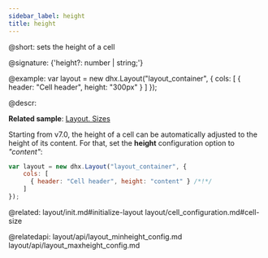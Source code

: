 ```yaml
---
sidebar_label: height
title: height
---          
```


@short: sets the height of a cell

@signature: {'height?: number | string;'}

@example: 
var layout = new dhx.Layout("layout_container", {
    cols: [
      { header: "Cell header", height: "300px" }
    ]
});



@descr:

**Related sample**: [Layout. Sizes](https://snippet.dhtmlx.com/miej9gb9)
 
Starting from v7.0, the height of a cell can be automatically adjusted to the height of its content. For that, set the **height** configuration option to *"content"*:

~~~js
var layout = new dhx.Layout("layout_container", {
    cols: [
      { header: "Cell header", height: "content" } /*!*/
    ]
});
~~~


@related: layout/init.md#initialize-layout
layout/cell_configuration.md#cell-size

@relatedapi: 
layout/api/layout_minheight_config.md
layout/api/layout_maxheight_config.md
